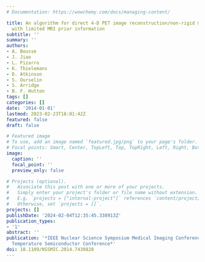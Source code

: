 ```yaml
---
# Documentation: https://wowchemy.com/docs/managing-content/

title: An algorithm for direct 4-D PET image reconstruction/non-rigid motion estimation
  with limited MRI prior information
subtitle: ''
summary: ''
authors:
- A. Bousse
- J. Jiao
- L. Pizarro
- K. Thielemans
- D. Atkinson
- S. Ourselin
- S. Arridge
- B. F. Hutton
tags: []
categories: []
date: '2014-01-01'
lastmod: 2023-02-23T18:01:42Z
featured: false
draft: false

# Featured image
# To use, add an image named `featured.jpg/png` to your page's folder.
# Focal points: Smart, Center, TopLeft, Top, TopRight, Left, Right, BottomLeft, Bottom, BottomRight.
image:
  caption: ''
  focal_point: ''
  preview_only: false

# Projects (optional).
#   Associate this post with one or more of your projects.
#   Simply enter your project's folder or file name without extension.
#   E.g. `projects = ["internal-project"]` references `content/project/deep-learning/index.md`.
#   Otherwise, set `projects = []`.
projects: []
publishDate: '2024-02-04T12:35:45.338913Z'
publication_types:
- '1'
abstract: ''
publication: '*IEEE Nuclear Science Symposium Medical Imaging Conference and Room
  Temperature Semiconductor Conference*'
doi: 10.1109/NSSMIC.2014.7430828
---
```

